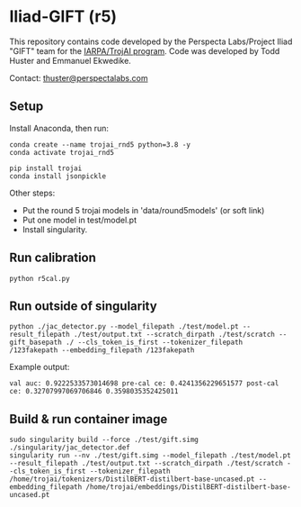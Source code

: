 # Iliad-GIFT (r5)
This repository contains code developed by the Perspecta Labs/Project Iliad "GIFT" team for the [IARPA/TrojAI program](https://pages.nist.gov/trojai/docs/about.html). 
Code was developed by Todd Huster and Emmanuel Ekwedike. 

Contact: thuster@perspectalabs.com

## Setup

Install Anaconda, then run:

```
conda create --name trojai_rnd5 python=3.8 -y
conda activate trojai_rnd5

pip install trojai
conda install jsonpickle
```

Other steps:
 - Put the round 5 trojai models in 'data/round5models' (or soft link)
 - Put one model in test/model.pt
 - Install singularity.

## Run calibration

```
python r5cal.py
```

## Run outside of singularity
```
python ./jac_detector.py --model_filepath ./test/model.pt --result_filepath ./test/output.txt --scratch_dirpath ./test/scratch --gift_basepath ./ --cls_token_is_first --tokenizer_filepath /123fakepath --embedding_filepath /123fakepath
```

Example output:
```
val auc: 0.9222533573014698 pre-cal ce: 0.4241356229651577 post-cal ce: 0.32707997069706846 0.3598035352425011
```

## Build & run container image
```
sudo singularity build --force ./test/gift.simg ./singularity/jac_detector.def
singularity run --nv ./test/gift.simg --model_filepath ./test/model.pt --result_filepath ./test/output.txt --scratch_dirpath ./test/scratch --cls_token_is_first --tokenizer_filepath /home/trojai/tokenizers/DistilBERT-distilbert-base-uncased.pt --embedding_filepath /home/trojai/embeddings/DistilBERT-distilbert-base-uncased.pt
```






